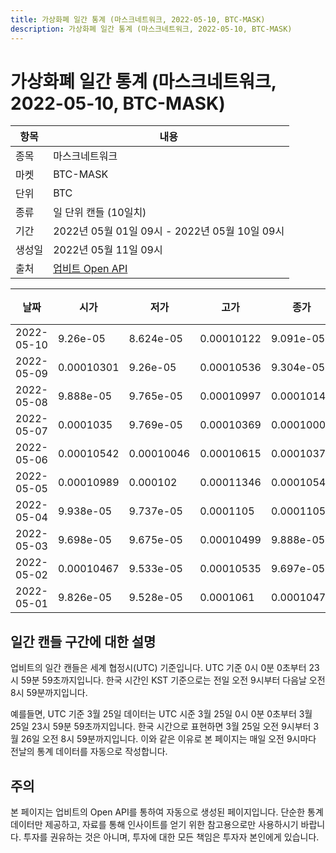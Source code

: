 ```yaml
---
title: 가상화폐 일간 통계 (마스크네트워크, 2022-05-10, BTC-MASK)
description: 가상화폐 일간 통계 (마스크네트워크, 2022-05-10, BTC-MASK)
---
```



가상화폐 일간 통계 (마스크네트워크, 2022-05-10, BTC-MASK)
===

|항목|내용|
|--|--|
|종목|마스크네트워크|
|마켓|BTC-MASK|
|단위|BTC|
|종류|일 단위 캔들 (10일치)|
|기간|2022년 05월 01일 09시 - 2022년 05월 10일 09시|
|생성일|2022년 05월 11일 09시|
|출처|[업비트 Open API](https://docs.upbit.com)|


|날짜|시가|저가|고가|종가|비고|
|--|--|--|--|--|--|
|2022-05-10|9.26e-05|8.624e-05|0.00010122|9.091e-05|    |
|2022-05-09|0.00010301|9.26e-05|0.00010536|9.304e-05|    |
|2022-05-08|9.888e-05|9.765e-05|0.00010997|0.00010144|    |
|2022-05-07|0.0001035|9.769e-05|0.00010369|0.00010001|    |
|2022-05-06|0.00010542|0.00010046|0.00010615|0.0001037|    |
|2022-05-05|0.00010989|0.000102|0.00011346|0.00010545|    |
|2022-05-04|9.938e-05|9.737e-05|0.0001105|0.0001105|    |
|2022-05-03|9.698e-05|9.675e-05|0.00010499|9.888e-05|    |
|2022-05-02|0.00010467|9.533e-05|0.00010535|9.697e-05|    |
|2022-05-01|9.826e-05|9.528e-05|0.0001061|0.00010476|    |


일간 캔들 구간에 대한 설명
---


업비트의 일간 캔들은 세계 협정시(UTC) 기준입니다. 
UTC 기준 0시 0분 0초부터 23시 59분 59초까지입니다. 
한국 시간인 KST 기준으로는 전일 오전 9시부터 다음날 오전 8시 59분까지입니다. 


예를들면, UTC 기준 3월 25일 데이터는 UTC 시준 3월 25일 0시 0분 0초부터 3월 25일 23시 59분 59초까지입니다. 
한국 시간으로 표현하면 3월 25일 오전 9시부터 3월 26일 오전 8시 59분까지입니다. 
이와 같은 이유로 본 페이지는 매일 오전 9시마다 전날의 통계 데이터를 자동으로 작성합니다. 


주의
---


본 페이지는 업비트의 Open API를 통하여 자동으로 생성된 페이지입니다. 
단순한 통계 데이터만 제공하고, 자료를 통해 인사이트를 얻기 위한 참고용으로만 사용하시기 바랍니다. 
투자를 권유하는 것은 아니며, 투자에 대한 모든 책임은 투자자 본인에게 있습니다. 
